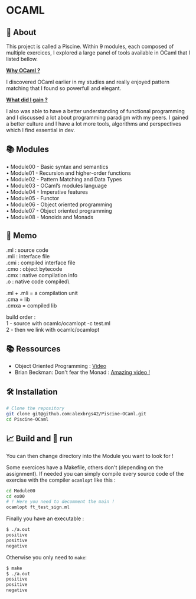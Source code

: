 # OCAML

## 📖 About

This project is called a Piscine. Within 9 modules, each composed of multiple exercices, I explored a large panel of tools available in OCaml that I listed bellow. 

**<ins>Why OCaml ?</ins>**

I discovered OCaml earlier in my studies and really enjoyed pattern matching that I found so powerfull and elegant. 

**<ins>What did I gain ?</ins>**

I also was able to have a better understanding of functional programming and I discussed a lot about programming paradigm with my peers. I gained a better culture and I have a lot more tools, algorithms and perspectives which I find essential in dev.

## 📚 Modules

• Module00 - Basic syntax and semantics\
• Module01 - Recursion and higher-order functions\
• Module02 - Pattern Matching and Data Types\
• Module03 - OCaml’s modules language\
• Module04 - Imperative features\
• Module05 - Functor\
• Module06 - Object oriented programming\
• Module07 - Object oriented programming\
• Module08 - Monoids and Monads

## 📌 Memo

 .ml  : source code\
 .mli : interface file\
 .cmi : compiled interface file\
 .cmo : object bytecode\
 .cmx : native compilation info\
 .o   : native code compiled\
 
 .ml + .mli = a compilation unit\
 .cma = lib\
 .cmxa = compiled lib

build order :\
 1 - source with ocamlc/ocamlopt -c test.ml\
 2 - then we link with ocamlc/ocamlopt

## 📚 Ressources

- Object Oriented Programming : [Video](https://elearning.intra.42.fr/notions/piscine-ocaml-d04-modules-language/subnotions/piscine-ocaml-d04-modules-language-7-modular-programming-vs-object-oriented-programming/videos/313)
- Brian Beckman: Don't fear the Monad : [Amazing video !](https://www.youtube.com/watch?v=ZhuHCtR3xq8)

## 🛠️ Installation

```bash
# Clone the repository
git clone git@github.com:alexbrgs42/Piscine-OCaml.git
cd Piscine-OCaml
```

## 📈 Build and 🏃 run

You can then change directory into the Module you want to look for !

Some exercices have a Makefile, others don't (depending on the assignment). If needed you can simply compile every source code of the exercise with the compiler `ocamlopt` like this :

```bash
cd Module00
cd ex00
# ! Here you need to decomment the main !
ocamlopt ft_test_sign.ml
```

Finally you have an executable :

```bash
$ ./a.out
positive
positive
negative
```

Otherwise you only need to `make`:

```bash
$ make
$ ./a.out
positive
positive
negative
```

